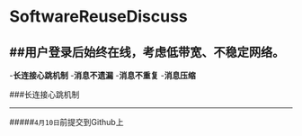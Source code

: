 # SoftwareReuseDiscuss
##用户登录后始终在线，考虑低带宽、不稳定网络。
------------------
-**长连接心跳机制**
-**消息不遗漏**
-**消息不重复**
-**消息压缩**

###长连接心跳机制

--------------------------
#####`4月10日`前提交到Github上
